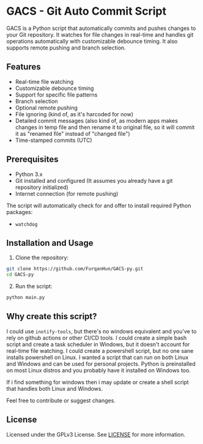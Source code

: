 # GACS - Git Auto Commit Script

GACS is a Python script that automatically commits and pushes changes to your Git repository. It watches for file changes in real-time and handles git operations automatically with customizable debounce timing. It also supports remote pushing and branch selection.

## Features

- Real-time file watching
- Customizable debounce timing
- Support for specific file patterns
- Branch selection
- Optional remote pushing
- File ignoring (kind of, as it's harcoded for now)
- Detailed commit messages (also kind of, as modern apps makes changes in temp file and then rename it to original file, so it will commit it as "renamed file" instead of "changed file")
- Time-stamped commits (UTC)

## Prerequisites

- Python 3.x
- Git installed and configured (It assumes you already have a git repository initialized)
- Internet connection (for remote pushing)

The script will automatically check for and offer to install required Python packages:
- `watchdog`

## Installation and Usage

1. Clone the repository:
```bash
git clone https://github.com/FurqanHun/GACS-py.git
cd GACS-py
```

2. Run the script:
```bash
python main.py
```

## Why create this script?

I could use `inotify-tools`, but there's no windows equivalent and you've to rely on github actions or other CI/CD tools.
I could create a simple bash script and create a task scheduler in Windows, but it doesn't account for real-time file watching.
I could create a powershell script, but no one sane installs powershell on Linux.
I wanted a script that can run on both Linux and Windows and can be used for personal projects.
Python is preinstalled on most Linux distros and you probably have it installed on Windows too.

If i find something for windows then i may update or create a shell script that handles both Linux and Windows.

Feel free to contribute or suggest changes.

## License
Licensed under the GPLv3 License. See [LICENSE](LICENSE) for more information.

